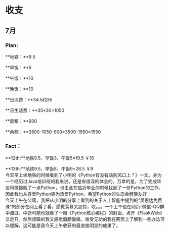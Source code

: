 # 收支
## 7月
### Plan:  
**地铁：**9.5  

**早饭：**5  

**午饭：**10  

**晚饭：**10    

**日消费：**34.5约35  

**月生活费：**35*30=1050
  
**房租：**900   
 
**余额：**3500-1050-900=3500-1950=1550  
### Fact：  
**12th:**地铁9.5、早饭3、午饭5=19.5  ￥16
   
**13th:**地铁9.5、早饭8、午饭9=26.5  ￥9  
今天早上坐地铁的时候看到了小明的《Python有没有站到风口上？》一文。身为一个经历过Java培训班的我来说，还是有很深的体会的。万幸的是，为了完成毕设稍微接触了一点Python，也由此在临近毕业的时候找到了一份Python的工作。因此我也从喜爱Python转为热爱Python，希望Python的生态会健康友好！  
今天上午在公司，我把从小明的分享上看到的关于人工智能中提到的“吴恩达免费课”的部分在网上看了看，感觉羡慕又震惊，哎。。。一个上午也在网页-微信-QQ群中渡过。中途可能也就看了一眼《Python核心编程》的封面，点开《FlaskWeb》又走开。然后烦躁的我又感觉肩膀酸痛，难受无助的我在网页上了解到一些办法可以缓解，这可能是我今天上午收获的最直接明显的成果了。  
